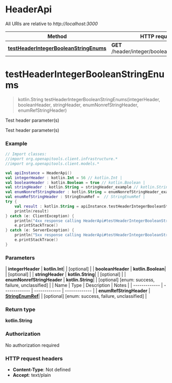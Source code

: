 # HeaderApi

All URIs are relative to *http://localhost:3000*

| Method | HTTP request | Description |
| ------------- | ------------- | ------------- |
| [**testHeaderIntegerBooleanStringEnums**](HeaderApi.md#testHeaderIntegerBooleanStringEnums) | **GET** /header/integer/boolean/string/enums | Test header parameter(s) |


<a id="testHeaderIntegerBooleanStringEnums"></a>
# **testHeaderIntegerBooleanStringEnums**
> kotlin.String testHeaderIntegerBooleanStringEnums(integerHeader, booleanHeader, stringHeader, enumNonrefStringHeader, enumRefStringHeader)

Test header parameter(s)

Test header parameter(s)

### Example
```kotlin
// Import classes:
//import org.openapitools.client.infrastructure.*
//import org.openapitools.client.models.*

val apiInstance = HeaderApi()
val integerHeader : kotlin.Int = 56 // kotlin.Int | 
val booleanHeader : kotlin.Boolean = true // kotlin.Boolean | 
val stringHeader : kotlin.String = stringHeader_example // kotlin.String | 
val enumNonrefStringHeader : kotlin.String = enumNonrefStringHeader_example // kotlin.String | 
val enumRefStringHeader : StringEnumRef =  // StringEnumRef | 
try {
    val result : kotlin.String = apiInstance.testHeaderIntegerBooleanStringEnums(integerHeader, booleanHeader, stringHeader, enumNonrefStringHeader, enumRefStringHeader)
    println(result)
} catch (e: ClientException) {
    println("4xx response calling HeaderApi#testHeaderIntegerBooleanStringEnums")
    e.printStackTrace()
} catch (e: ServerException) {
    println("5xx response calling HeaderApi#testHeaderIntegerBooleanStringEnums")
    e.printStackTrace()
}
```

### Parameters
| **integerHeader** | **kotlin.Int**|  | [optional] |
| **booleanHeader** | **kotlin.Boolean**|  | [optional] |
| **stringHeader** | **kotlin.String**|  | [optional] |
| **enumNonrefStringHeader** | **kotlin.String**|  | [optional] [enum: success, failure, unclassified] |
| Name | Type | Description  | Notes |
| ------------- | ------------- | ------------- | ------------- |
| **enumRefStringHeader** | [**StringEnumRef**](.md)|  | [optional] [enum: success, failure, unclassified] |

### Return type

**kotlin.String**

### Authorization

No authorization required

### HTTP request headers

 - **Content-Type**: Not defined
 - **Accept**: text/plain

